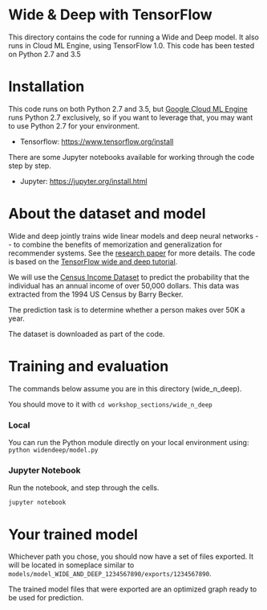 # Wide & Deep with TensorFlow

This directory contains the code for running a Wide and Deep model. It also runs in Cloud ML Engine, using TensorFlow 1.0. This code has been tested on Python 2.7 and 3.5

# Installation
This code runs on both Python 2.7 and 3.5, but [Google Cloud ML Engine](https://cloud.google.com/ml-engine/docs/) runs Python 2.7 exclusively, so if you want to leverage that, you may want to use Python 2.7 for your environment.
* Tensorflow: https://www.tensorflow.org/install

There are some Jupyter notebooks available for working through the code step by step.
* Jupyter: https://jupyter.org/install.html

# About the dataset and model
Wide and deep jointly trains wide linear models and deep neural networks -- to combine the benefits of memorization and generalization for recommender systems. See the [research paper](https://arxiv.org/abs/1606.07792) for more details. The code is based on the [TensorFlow wide and deep tutorial](https://www.tensorflow.org/tutorials/wide_and_deep/).

We will use the [Census Income Dataset](https://archive.ics.uci.edu/ml/datasets/Census+Income) to predict the probability that the individual has an annual income of over 50,000 dollars. This data was extracted from the 1994 US Census by Barry Becker. 

The prediction task is to determine whether a person makes over 50K a year.

The dataset is downloaded as part of the code.

# Training and evaluation

The commands below assume you are in this directory (wide_n_deep). 

You should move to it with `cd workshop_sections/wide_n_deep`

### Local
You can run the Python module directly on your local environment using:
`python widendeep/model.py`

### Jupyter Notebook
Run the notebook, and step through the cells.

`jupyter notebook`

    
# Your trained model
Whichever path you chose, you should now have a set of files exported. 
It will be located in someplace similar to `models/model_WIDE_AND_DEEP_1234567890/exports/1234567890`. 

The trained model files that were exported are an optimized graph ready to be used for prediction. 
